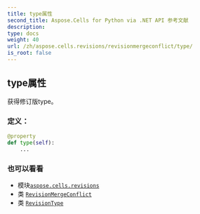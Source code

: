 ```yaml
---
title: type属性
second_title: Aspose.Cells for Python via .NET API 参考文献
description:
type: docs
weight: 40
url: /zh/aspose.cells.revisions/revisionmergeconflict/type/
is_root: false
---
```

## type属性

获得修订版type。
### 定义：
```python
@property
def type(self):
    ...
```

### 也可以看看
* 模块[`aspose.cells.revisions`](../../)
* 类 [`RevisionMergeConflict`](/cells/python-net/zh/aspose.cells.revisions/revisionmergeconflict)
* 类 [`RevisionType`](/cells/python-net/zh/aspose.cells.revisions/revisiontype)

